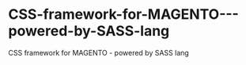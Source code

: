 CSS-framework-for-MAGENTO---powered-by-SASS-lang
================================================

CSS framework for MAGENTO - powered by SASS lang
